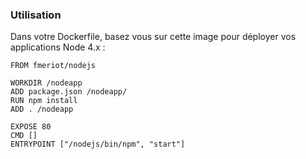### Utilisation
Dans votre Dockerfile, basez vous sur cette image pour déployer vos applications Node 4.x :

    FROM fmeriot/nodejs
    
    WORKDIR /nodeapp
    ADD package.json /nodeapp/
    RUN npm install
    ADD . /nodeapp
    
    EXPOSE 80
    CMD []
    ENTRYPOINT ["/nodejs/bin/npm", "start"]
